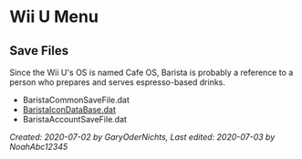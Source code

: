 # Wii U Menu

<h2>Save Files</h2>  

Since the Wii U's OS is named Cafe OS, Barista is probably a reference to a person who prepares and serves espresso-based drinks.

- BaristaCommonSaveFile.dat
- [BaristaIconDataBase.dat](nand-files/wiiu-menu/baristaicondatabase)
- BaristaAccountSaveFile.dat

<i>Created: 2020-07-02 by GaryOderNichts, Last edited: 2020-07-03 by NoahAbc12345</i>